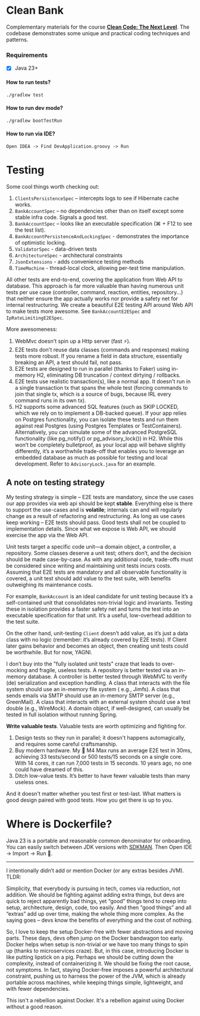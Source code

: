 # Clean Bank

Complementary materials for the course **[Clean Code: The Next Level](https://cleancode.training)**. The codebase
demonstrates some unique and practical coding techniques and patterns.

### Requirements

- [x] Java 23+

#### How to run tests?

```
./gradlew test
```

#### How to run dev mode?

```
./gradlew bootTestRun
```

#### How to run via IDE?

```
Open IDEA -> Find DevApplication.groovy -> Run
```

# Testing

Some cool things worth checking out:

1. `ClientsPersistenceSpec` – intercepts logs to see if Hibernate cache works.
1. `BankAccountSpec` – no dependencies other than on itself except some stable infra code. Signals a good test.
1. `BankAccountSpec` – looks like an executable specification (⌘ + F12 to see the test list).
1. `BankAccountPersistenceAndLockingSpec` - demonstrates the importance of optimistic locking.
1. `ValidatorSpec` - data-driven tests
1. `ArchitectureSpec` - architectural constraints
1. `JsonExtensions` - adds convenience testing methods
1. `TimeMachine` - thread-local clock, allowing per-test time manipulation.

All other tests are end-to-end, covering the application from Web API to database. This approach is far more valuable
than having numerous unit tests per use case (controller, command, reaction, entities, repository...) that neither
ensure the app actually works nor provide a safety net for internal restructuring. We create a beautiful E2E testing API
around
Web API to make tests more awesome.
See `BankAccountE2ESpec` and `IpRateLimitingE2ESpec`.

More awesomeness:

1. WebMvc doesn't spin up a Http server (fast ⚡).
1. E2E tests don't reuse data classes (commands and responses) making tests more robust. If you rename a field in data
   structure, essentially breaking an API, a test should fail, not pass.
1. E2E tests are designed to run in parallel (thanks to Faker) using in-memory H2, eliminating DB truncation / context
   dirtying / rollbacks.
1. E2E tests use realistic transaction(s), like a normal app. It doesn't run in a single transaction tx that spans the
   whole test (forcing commands to join that single tx, which is a source of bugs, because IRL every command runs in its
   own tx).
1. H2 supports some advanced SQL features (such as SKIP LOCKED, which we rely on to implement a DB-backed queue). If
   your app relies on Postgres functionality, you can isolate these tests and run them against real Postgres (using
   Postgres Templates or TestContainers). Alternatively, you can simulate some of the advanced PostgreSQL
   functionality (like pg_notify() or pg_advisory_lock()) in H2. While this won’t be completely bulletproof, as your
   local app will behave slightly differently, it’s a worthwhile trade-off that enables you to leverage an embedded
   database as much as possible for testing and local development. Refer to `AdvisoryLock.java` for an example.

## A note on testing strategy

My testing strategy is simple – E2E tests are mandatory, since the use cases our app provides via web api should be kept
**stable**. Everything else is there to support the use-cases and is **volatile**; internals can and will regularly
change as a result of refactoring and restructuring. As long as use cases keep working – E2E tests should pass. Good
tests shall not be coupled to implementation details. Since what we expose is Web API, we should exercise the app via
the Web API.

Unit tests target a specific code unit—a domain object, a controller, a repository. Some classes deserve a unit test;
others don’t, and the decision should be made case-by-case. As with any additional code, trade-offs must be considered
since writing and maintaining unit tests incurs costs. Assuming that E2E tests are mandatory and all observable
functionality is covered, a unit test should add value to the test suite, with benefits outweighing its maintenance
costs.

For example, `BankAccount` is an ideal candidate for unit testing because it’s a self-contained unit that consolidates
non-trivial logic and invariants. Testing these in isolation provides a faster safety net and turns the test into an
executable specification for that unit. It’s a useful, low-overhead addition to the test suite.

On the other hand, unit-testing `Client` doesn’t add value, as it’s just a data class with no logic (remember: it’s
already covered by E2E tests). If Client later gains behavior and becomes an object, then creating unit tests could be
worthwhile. But for now, YAGNI.

I don’t buy into the "fully isolated unit tests" craze that leads to over-mocking and fragile, useless tests. A
repository is better tested via an in-memory database. A controller is better tested through WebMVC to verify (de)
serialization and exception handling. A class that interacts with the file system should use an in-memory file system (
e.g., Jimfs). A class that sends emails via SMTP should use an in-memory SMTP server (e.g., GreenMail). A class that
interacts with an external system should use a test double (e.g., WireMock). A domain object, if well-designed, can
usually be tested in full isolation without running Spring.

**Write valuable tests**. Valuable tests are worth optimizing and fighting for.

1. Design tests so they run in parallel; it doesn't happens automagically, and requires some careful craftsmanship.
2. Buy modern hardware. My  M4 Max runs an average E2E test in 30ms, achieving 33 tests/second or 500 tests/15 seconds on a single core. With 14 cores, it can run 7,000 tests in 15 seconds. 10 years ago, no one could have dreamed of this.
3. Ditch low-value tests. It’s better to have fewer valuable tests than many useless ones.

And it doesn't matter whether you test first or test-last. What matters is good design paired with good tests. How you
get
there is up to you.

# Where is Dockerfile?

Java 23 is a portable and reasonable common denominator for onboarding. You can easily switch between JDK versions
with [SDKMAN](https://sdkman.io/). Then Open IDE -> Import -> Run 🎉.
****
I intentionally didn’t add or mention Docker (or any extras besides JVM). TLDR:

Simplicity, that everybody is pursuing in tech, comes via reduction, not addition. We should be fighting against adding
extra things, but devs are quick to reject apparently bad things, yet “good” things tend to creep into setup,
architecture, design, code, too easily. And then “good things” and all “extras” add up over time, making the whole thing
more complex. As the saying goes – devs know the benefits of everything and the cost of nothing.

So, I love to keep the setup Docker-free with fewer abstractions and moving parts. These days, devs often jump on the
Docker bandwagon too early. Docker helps when setup is non-trivial or we have too many things to spin up (thanks to
microservices craze). But, in this case, introducing Docker is like putting lipstick on a pig. Perhaps we should be
cutting down the complexity, instead of containerizing it. We should be fixing the root cause, not symptoms. In fact,
staying Docker-free imposes a powerful architectural constraint, pushing us to harness the power of the JVM, which is
already portable across machines, while keeping things simple, lightweight, and with fewer dependencies.

This isn't a rebellion against Docker. It's a rebellion against using Docker without a good reason.
